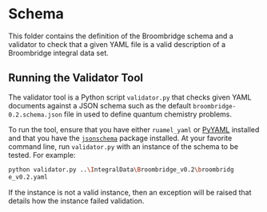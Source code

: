 # Schema #

This folder contains the definition of the Broombridge schema and a validator to check that a given YAML file is a valid description of a Broombridge integral data set.

## Running the Validator Tool ##

The validator tool is a Python script `validator.py` that checks given YAML documents against a JSON schema such as the default `broombridge-0.2.schema.json` file in used to define quantum chemistry problems.

To run the tool, ensure that you have either `ruamel_yaml` or [PyYAML](https://pyyaml.org/wiki/PyYAMLDocumentation) installed and that you have the [`jsonschema`](https://python-jsonschema.readthedocs.io/en/latest/) package installed.
At your favorite command line, run `validator.py` with an instance of the schema to be tested.
For example:

```bash
python validator.py ..\IntegralData\Broombridge_v0.2\broombridg
e_v0.2.yaml
```

If the instance is not a valid instance, then an exception will be raised that details how the instance failed validation.
